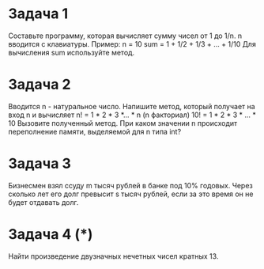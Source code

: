 # Задача 1
Составьте программу, которая вычисляет сумму чисел от 1 до 1/n.
n вводится с клавиатуры.
Пример:
n = 10
sum = 1 + 1/2 + 1/3 + ... + 1/10
Для вычисления sum используйте метод.

# Задача 2
Вводится n - натуральное число. Напишите метод, который получает на вход n и
вычисляет n! = 1 * 2 * 3 *... * n (n факториал)
10! = 1 * 2 * 3 * ... * 10
Вызовите полученный метод.
При каком значении n происходит переполнение памяти, выделяемой для n типа int?

# Задача 3
Бизнесмен взял ссуду m тысяч рублей в банке под 10% годовых.
Через сколько лет его долг превысит s тысяч рублей, если за это время он не будет отдавать долг.

# Задача 4 (*)
Найти произведение двузначных нечетных чисел кратных 13.

